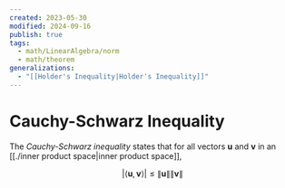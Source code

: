```yaml
---
created: 2023-05-30
modified: 2024-09-16
publish: true
tags:
  - math/LinearAlgebra/norm
  - math/theorem
generalizations:
  - "[[Holder's Inequality|Holder's Inequality]]"
---
```

# Cauchy-Schwarz Inequality
The *Cauchy-Schwarz inequality* states that for all vectors $\mathbf{u}$ and $\mathbf{v}$ in an [[./inner product space|inner product space]],

$$
|\langle\mathbf{u}, \mathbf{v}\rangle| \le \|\mathbf{u}\| \|\mathbf{v}\|
$$
